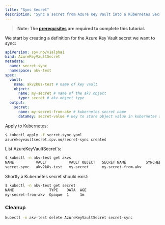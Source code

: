 ```yaml
---
title: "Sync Secret"
description: "Sync a secret from Azure Key Vault into a Kubernetes Secret"
---
```


> **Note: The [prerequisites](../prerequisites) are required to complete this tutorial.**

We start by creating a definition for the Azure Key Vault secret
we want to sync:

```yaml{8,10,11,14,15}:title=secret-sync.yaml
apiVersion: spv.no/v1alpha1
kind: AzureKeyVaultSecret
metadata:
  name: secret-sync 
  namespace: akv-test
spec:
  vault:
    name: akv2k8s-test # name of key vault
    object:
      name: my-secret # name of the akv object
      type: secret # akv object type
  output: 
    secret: 
      name: my-secret-from-akv # kubernetes secret name
      dataKey: secret-value # key to store object value in kubernetes secret
```

Apply to Kubernetes:

```bash
$ kubectl apply -f secret-sync.yaml
azurekeyvaultsecret.spv.no/secret-sync created
```

List AzureKeyVaultSecret's:

```bash
$ kubectl -n akv-test get akvs
NAME          VAULT          VAULT OBJECT   SECRET NAME         SYNCHED
secret-sync   akv2k8s-test   my-secret      my-secret-from-akv  
```

Shortly a Kubernetes secret should exist:

```bash
$ kubectl -n akv-test get secret
NAME                TYPE    DATA  AGE
my-secret-from-akv  Opaque  1     1m 
```

### Cleanup

```bash
kubectl -n akv-test delete AzureKeyVaultSecret secret-sync 
```